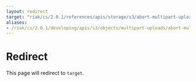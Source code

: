 ```yaml
---
layout: redirect
target: "riak/cs/2.0.1/references/apis/storage/s3/abort-multipart-upload"
aliases:
- /riak/cs/2.0.1/developing/apis/s3/objects/multipart-uploads/abort-multipart-upload
---
```


# Redirect

This page will redirect to `target`.
